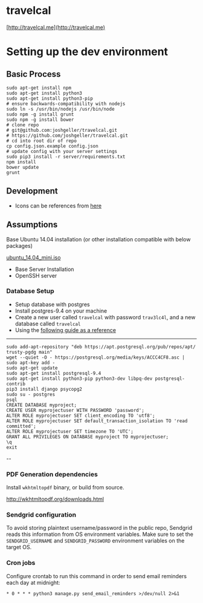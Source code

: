 # travelcal

[http://travelcal.me](http://travelcal.me)

# Setting up the dev environment

## Basic Process

    sudo apt-get install npm
    sudo apt-get install python3
    sudo apt-get install python3-pip
    # ensure backwards-compatibility with nodejs
    sudo ln -s /usr/bin/nodejs /usr/bin/node
    sudo npm -g install grunt
    sudo npm -g install bower
    # clone repo
    # git@github.com:joshgeller/travelcal.git
    # https://github.com/joshgeller/travelcal.git
    # cd into root dir of repo
    cp config.json.example config.json
    # update config with your server settings
    sudo pip3 install -r server/requirements.txt
    npm install
    bower update
    grunt


## Development

* Icons can be references from [here](https://klarsys.github.io/angular-material-icons/#)

## Assumptions

Base Ubuntu 14.04 installation (or other installation compatible with below packages)

[ubuntu\_14.04\_mini.iso](http://archive.ubuntu.com/ubuntu/dists/trusty/main/installer-amd64/current/images/netboot/mini.iso)

* Base Server Installation
* OpenSSH server


### Database Setup

* Setup database with postgres
* Install postgres-9.4 on your machine
* Create a new user called `travelcal` with password `trav3lc4l`, and a new database called `travelcal`
* Using the [following guide as a reference](https://www.digitalocean.com/community/tutorials/how-to-use-postgresql-with-your-django-application-on-ubuntu-14-04)

---

    sudo add-apt-repository "deb https://apt.postgresql.org/pub/repos/apt/ trusty-pgdg main"
    wget --quiet -O - https://postgresql.org/media/keys/ACCC4CF8.asc | sudo apt-key add -
    sudo apt-get update
    sudo apt-get install postgresql-9.4
    sudo apt-get install python3-pip python3-dev libpq-dev postgresql-contrib
    pip3 install django psycopg2
    sudo su - postgres
    psql
    CREATE DATABASE myproject;
    CREATE USER myprojectuser WITH PASSWORD 'password';
    ALTER ROLE myprojectuser SET client_encoding TO 'utf8';
    ALTER ROLE myprojectuser SET default_transaction_isolation TO 'read committed';
    ALTER ROLE myprojectuser SET timezone TO 'UTC';
    GRANT ALL PRIVILEGES ON DATABASE myproject TO myprojectuser;
    \q
    exit


--

### PDF Generation dependencies

Install `wkhtmltopdf` binary, or build from source.

http://wkhtmltopdf.org/downloads.html

### Sendgrid configuration

To avoid storing plaintext username/password in the public repo, Sendgrid reads
this information from OS environment variables. Make sure to set the
`SENDGRID_USERNAME` and `SENDGRID_PASSWORD` environment variables on the
target OS.

### Cron jobs

Configure crontab to run this command in order to send email reminders
each day at midnight:

`* 0 * * * python3 manage.py send_email_reminders >/dev/null 2>&1`
